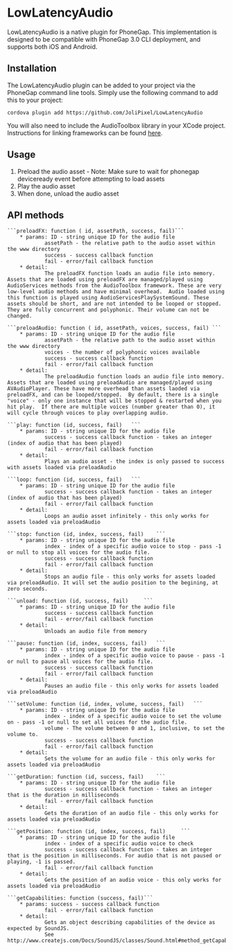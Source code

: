 LowLatencyAudio
=================

LowLatencyAudio is a native plugin for PhoneGap.  This implementation is designed to be compatible with PhoneGap 3.0 CLI deployment, and supports both iOS and Android.

## Installation

The LowLatencyAudio plugin can be added to your project via the PhoneGap command line tools.  Simply use the following command to add this to your project:

`cordova plugin add https://github.com/JoliPixel/LowLatencyAudio`

You will also need to include the AudioToolbox library in your XCode project. Instructions for linking frameworks can be found [here](https://developer.apple.com/library/ios/recipes/xcode_help-project_editor/Articles/AddingaLibrarytoaTarget.html#//apple_ref/doc/uid/TP40010155-CH17-SW1).

## Usage

1. Preload the audio asset - Note: Make sure to wait for phonegap deviceready event before attempting to load assets
2. Play the audio asset
3. When done, unload the audio asset


## API methods
	```preloadFX: function ( id, assetPath, success, fail)```
		* params: ID - string unique ID for the audio file
				assetPath - the relative path to the audio asset within the www directory
				success - success callback function
				fail - error/fail callback function
		* detail:	
				The preloadFX function loads an audio file into memory.  Assets that are loaded using preloadFX are managed/played using AudioServices methods from the AudioToolbox framework. These are very low-level audio methods and have minimal overhead.  Audio loaded using this function is played using AudioServicesPlaySystemSound. These assets should be short, and are not intended to be looped or stopped. They are fully concurrent and polyphonic. Their volume can not be changed.
			
	```preloadAudio: function ( id, assetPath, voices, success, fail) ```
		* params: ID - string unique ID for the audio file
				assetPath - the relative path to the audio asset within the www directory
				voices - the number of polyphonic voices available
				success - success callback function
				fail - error/fail callback function
		* detail:	
				The preloadAudio function loads an audio file into memory.  Assets that are loaded using preloadAudio are managed/played using AVAudioPlayer. These have more overhead than assets laoded via preloadFX, and can be looped/stopped.  By default, there is a single "voice" - only one instance that will be stopped & restarted when you hit play.  If there are multiple voices (number greater than 0), it will cycle through voices to play overlapping audio.
		
	```play: function (id, success, fail) 	```
		* params: ID - string unique ID for the audio file
				success - success callback function - takes an integer (index of audio that has been played)
				fail - error/fail callback function
		* detail:	
				Plays an audio asset - the index is only passed to success with assets loaded via preloadAudio
		
	```loop: function (id, success, fail) 	```
		* params: ID - string unique ID for the audio file
				success - success callback function - takes an integer (index of audio that has been played)
				fail - error/fail callback function
		* detail:	
				Loops an audio asset infinitely - this only works for assets loaded via preloadAudio
		
	```stop: function (id, index, success, fail) 	```
		* params: ID - string unique ID for the audio file
				index - index of a specific audio voice to stop - pass -1 or null to stop all voices for the audio file.
				success - success callback function
				fail - error/fail callback function
		* detail:	
				Stops an audio file - this only works for assets loaded via preloadAudio. It will set the audio position to the begining, at zero seconds.
		
	```unload: function (id, success, fail) 	```
		* params: ID - string unique ID for the audio file
				success - success callback function
				fail - error/fail callback function
		* detail:	
				Unloads an audio file from memory

	```pause: function (id, index, success, fail) 	```
		* params: ID - string unique ID for the audio file
				index - index of a specific audio voice to pause - pass -1 or null to pause all voices for the audio file.
				success - success callback function
				fail - error/fail callback function
		* detail:	
				Pauses an audio file - this only works for assets loaded via preloadAudio

	```setVolume: function (id, index, volume, success, fail) 	```
		* params: ID - string unique ID for the audio file
				index - index of a specific audio voice to set the volume on - pass -1 or null to set all voices for the audio file.
				volume - The volume between 0 and 1, inclusive, to set the volume to.
				success - success callback function
				fail - error/fail callback function
		* detail:	
				Sets the volume for an audio file - this only works for assets loaded via preloadAudio

	```getDuration: function (id, success, fail) 	```
		* params: ID - string unique ID for the audio file
				success - success callback function - takes an integer that is the duration in milliseconds
				fail - error/fail callback function
		* detail:	
				Gets the duration of an audio file - this only works for assets loaded via preloadAudio

	```getPosition: function (id, index, success, fail) 	```
		* params: ID - string unique ID for the audio file
				index - index of a specific audio voice to check
				success - success callback function - takes an integer that is the position in milliseconds. For audio that is not paused or playing, -1 is passed.
				fail - error/fail callback function
		* detail:	
				Gets the position of an audio voice - this only works for assets loaded via preloadAudio

	```getCapabilities: function (success, fail)```
		* params: success - success callback function
				fail - error/fail callback function
		* detail:
				Gets an object describing capabilities of the device as expected by SoundJS.
				See http://www.createjs.com/Docs/SoundJS/classes/Sound.html#method_getCapabilities


